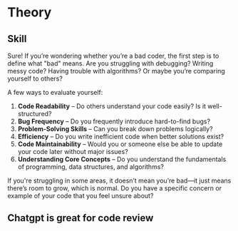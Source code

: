 # Theory

## Skill

Sure! If you’re wondering whether you’re a bad coder, the first step is to define what "bad" means. Are you struggling with debugging? Writing messy code? Having trouble with algorithms? Or maybe you’re comparing yourself to others?  

A few ways to evaluate yourself:  

1. **Code Readability** – Do others understand your code easily? Is it well-structured?  
2. **Bug Frequency** – Do you frequently introduce hard-to-find bugs?  
3. **Problem-Solving Skills** – Can you break down problems logically?  
4. **Efficiency** – Do you write inefficient code when better solutions exist?  
5. **Code Maintainability** – Would you or someone else be able to update your code later without major issues?  
6. **Understanding Core Concepts** – Do you understand the fundamentals of programming, data structures, and algorithms?  

If you're struggling in some areas, it doesn’t mean you’re bad—it just means there’s room to grow, which is normal. Do you have a specific concern or example of your code that you feel unsure about?

## Chatgpt is great for code review 
